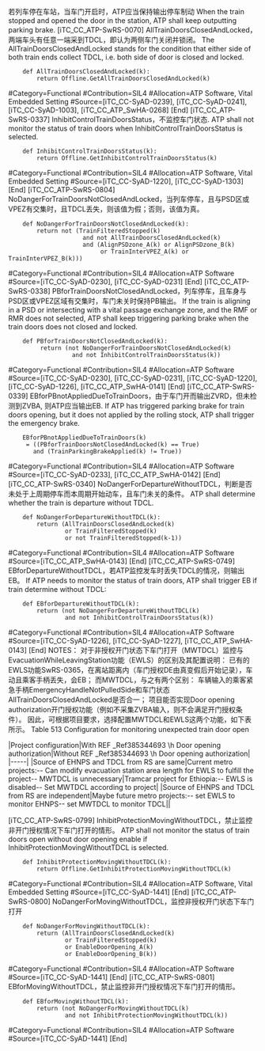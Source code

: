 ﻿
若列车停在车站，当车门开启时，ATP应当保持输出停车制动 
When the train stopped and opened the door in the station, ATP shall keep outputting parking brake.
[iTC_CC_ATP-SwRS-0070]
AllTrainDoorsClosedAndLocked，两端车头有任意一端采到TDCL，即认为两侧车门关闭并锁闭。
The AllTrainDoorsClosedAndLocked stands for the condition that either side of both train ends collect TDCL, i.e. both side of door is closed and locked.
```
	def AllTrainDoorsClosedAndLocked(k):
	    return Offline.GetAllTrainDoorsClosedAndLocked(k)
```
\#Category=Functional
\#Contribution=SIL4
\#Allocation=ATP Software, Vital Embedded Setting
\#Source=[iTC_CC-SyAD-0239], [iTC_CC-SyAD-0241], [iTC_CC-SyAD-1003], [iTC_CC_ATP_SwHA-0268]
[End]
[iTC_CC_ATP-SwRS-0337]
InhibitControlTrainDoorsStatus，不监控车门状态.
ATP shall not monitor the status of train doors when InhibitControlTrainDoorsStatus is selected.
```
	def InhibitControlTrainDoorsStatus(k):
	    return Offline.GetInhibitControlTrainDoorsStatus(k) 
```
\#Category=Functional
\#Contribution=SIL4
\#Allocation=ATP Software, Vital Embedded Setting
\#Source=[iTC_CC-SyAD-1220], [iTC_CC-SyAD-1303]
[End]
[iTC_CC_ATP-SwRS-0804]
NoDangerForTrainDoorsNotClosedAndLocked，当列车停车，且与PSD区或VPEZ有交集时，且TDCL丢失，则该值为假；否则，该值为真。
```
	def NoDangerForTrainDoorsNotClosedAndLocked(k):
	    return not (TrainFilteredStopped(k)
	                 and not AllTrainDoorsClosedAndLocked(k)
	                 and (AlignPSDzone_A(k) or AlignPSDzone_B(k)
	                      or TrainInterVPEZ_A(k) or TrainInterVPEZ_B(k)))
```
\#Category=Functional
\#Contribution=SIL4
\#Allocation=ATP Software
\#Source=[iTC_CC-SyAD-0230], [iTC_CC-SyAD-0231]
[End]
[iTC_CC_ATP-SwRS-0338]
PBforTrainDoorsNotClosedAndLocked，列车停车，且车身与PSD区或VPEZ区域有交集时，车门未关时保持PB输出。
If the train is aligning in a PSD or intersecting with a vital passage exchange zone, and the RMF or RMR does not selected, ATP shall keep triggering parking brake when the train doors does not closed and locked.
```
	def PBforTrainDoorsNotClosedAndLocked(k):
	     return (not NoDangerForTrainDoorsNotClosedAndLocked(k)
	              and not InhibitControlTrainDoorsStatus(k))
```
\#Category=Functional
\#Contribution=SIL4
\#Allocation=ATP Software
\#Source=[iTC_CC-SyAD-0230], [iTC_CC-SyAD-0231], [iTC_CC-SyAD-1220], [iTC_CC-SyAD-1226], [iTC_CC_ATP_SwHA-0141]
[End]
[iTC_CC_ATP-SwRS-0339]
EBforPBnotAppliedDueToTrainDoors，由于车门开而输出ZVRD，但未检测到ZVBA, 则ATP应当输出EB.
If ATP has triggered parking brake for train doors opening, but it does not applied by the rolling stock, ATP shall trigger the emergency brake.
```
	EBforPBnotAppliedDueToTrainDoors(k)
	 = ((PBforTrainDoorsNotClosedAndLocked(k) == True)
	   and (TrainParkingBrakeApplied(k) != True))
```
\#Category=Functional
\#Contribution=SIL4
\#Allocation=ATP Software
\#Source=[iTC_CC-SyAD-0233], [iTC_CC_ATP_SwHA-0142]
[End]
[iTC_CC_ATP-SwRS-0340]
NoDangerForDepartureWithoutTDCL，判断是否未处于上周期停车而本周期开始动车，且车门未关的条件。
ATP shall determine whether the train is departure without TDCL.
```
	def NoDangerForDepartureWithoutTDCL(k):
	    return (AllTrainDoorsClosedAndLocked(k)
	            or TrainFilteredStopped(k)
	            or not TrainFilteredStopped(k-1))
```
\#Category=Functional
\#Contribution=SIL4
\#Allocation=ATP Software
\#Source=[iTC_CC_ATP_SwHA-0143]
[End]
[iTC_CC_ATP-SwRS-0749]
EBforDepartureWithoutTDCL，若ATP监控发车时丢失TDCL的情况，则输出EB。
If ATP needs to monitor the status of train doors, ATP shall trigger EB if train determine without TDCL:
```
	def EBforDepartureWithoutTDCL(k):
	    return (not NoDangerForDepartureWithoutTDCL(k)
	            and not InhibitControlTrainDoorsStatus(k))
```
\#Category=Functional
\#Contribution=SIL4
\#Allocation=ATP Software
\#Source=[iTC_CC-SyAD-1226], [iTC_CC-SyAD-1227], [iTC_CC_ATP_SwHA-0143]
[End]
NOTES：
对于非授权开门状态下车门打开（MWTDCL）监控与EvacuationWhileLeavingStation功能（EWLS）的区别及其配置说明：
已有的EWLS功能SwRS-0365，在离站距离内（车门授权DE由真变假后开始记录），车动且乘客手柄丢失，会EB；
而MWTDCL，与之有两个区别：
车辆输入的乘客紧急手柄EmergencyHandleNotPulledSide和车门状态AllTrainDoorsClosedAndLocked是否合一；
项目能否实现Door opening authorization开门授权功能（例如不采集ZVBA输入，则不会满足开门授权条件）。
因此，可根据项目要求，选择配置MWTDCL和EWLS这两个功能，如下表所示。
Table 513 Configuration for monitoring unexpected train door open

|Project configuration|With  REF _Ref385344693 \h Door opening authorization|Without  REF _Ref385344693 \h Door opening authorization|
|-----|
|Source of EHNPS and TDCL from RS are same|Current metro projects:-- Can modify evacuation station area length for EWLS to fulfill the project-- MWTDCL is unnecessary|Tramcar project for Ethiopia:-- EWLS is disabled-- Set MWTDCL according to project|
|Source of EHNPS and TDCL from RS are independent|Maybe future metro projects:-- set EWLS to monitor EHNPS-- set MWTDCL to monitor TDCL||

[iTC_CC_ATP-SwRS-0799]
InhibitProtectionMovingWithoutTDCL，禁止监控非开门授权情况下车门打开的情形。
ATP shall not monitor the status of train doors open without door opening enable if InhibitProtectionMovingWithoutTDCL is selected.
```
	def InhibitProtectionMovingWithoutTDCL(k):
	    return Offline.GetInhibitProtectionMovingWithoutTDCL(k) 
```
\#Category=Functional
\#Contribution=SIL4
\#Allocation=ATP Software, Vital Embedded Setting
\#Source=[iTC_CC-SyAD-1441]
[End]
[iTC_CC_ATP-SwRS-0800]
NoDangerForMovingWithoutTDCL，监控非授权开门状态下车门打开
```
	def NoDangerForMovingWithoutTDCL(k):
	    return (AllTrainDoorsClosedAndLocked(k)
	            or TrainFilteredStopped(k)
	            or EnableDoorOpening_A(k)
	            or EnableDoorOpening_B(k))
```
\#Category=Functional
\#Contribution=SIL4
\#Allocation=ATP Software
\#Source=[iTC_CC-SyAD-1441]
[End]
[iTC_CC_ATP-SwRS-0801]
EBforMovingWithoutTDCL，禁止监控非开门授权情况下车门打开的情形。
```
	def EBforMovingWithoutTDCL(k):
	    return (not NoDangerForMovingWithoutTDCL(k)
	            and not InhibitProtectionMovingWithoutTDCL(k))
```
\#Category=Functional
\#Contribution=SIL4
\#Allocation=ATP Software
\#Source=[iTC_CC-SyAD-1441]
[End]
